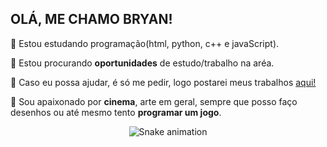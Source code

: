 ## OLÁ, ME CHAMO BRYAN! 

🔮 Estou estudando programação(html, python, c++ e javaScript).

👯 Estou procurando **oportunidades** de estudo/trabalho na aréa.

💬 Caso eu possa ajudar, é só me pedir, logo postarei meus trabalhos [aqui!](https://github.com/BloiseB?tab=repositories) 

🧭 Sou apaixonado por **cinema**, arte em geral, sempre que posso faço desenhos ou até mesmo tento **programar um jogo**.

</div>

<div align="center">

  ![Snake animation](https://github.com/danielbped/danielbped/blob/output/github-contribution-grid-snake.svg)
